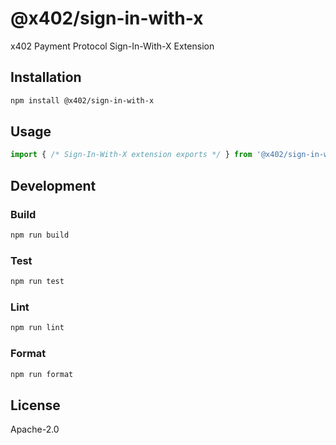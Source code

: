 # @x402/sign-in-with-x

x402 Payment Protocol Sign-In-With-X Extension

## Installation

```bash
npm install @x402/sign-in-with-x
```

## Usage

```typescript
import { /* Sign-In-With-X extension exports */ } from '@x402/sign-in-with-x';
```

## Development

### Build

```bash
npm run build
```

### Test

```bash
npm run test
```

### Lint

```bash
npm run lint
```

### Format

```bash
npm run format
```

## License

Apache-2.0
